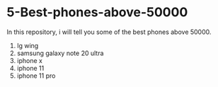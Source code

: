 # 5-Best-phones-above-50000
In this repository, i will tell you some of the best phones above 50000.
1. lg wing
2. samsung galaxy note 20 ultra
3. iphone x
4. iphone 11
5. iphone 11 pro
